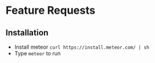 # Feature Requests

## Installation

* Install meteor `curl https://install.meteor.com/ | sh`
* Type `meteor` to run
